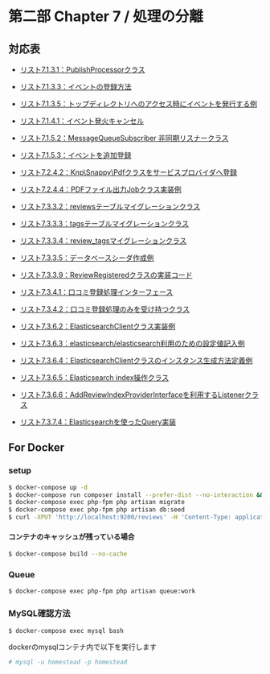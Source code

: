 # 第二部 Chapter 7 / 処理の分離
 
## 対応表
 
 - [リスト7.1.3.1：PublishProcessorクラス](app/Events/PublishProcessor.php)
 - [リスト7.1.3.3：イベントの登録方法](app/Providers/EventServiceProvider.php)
 - [リスト7.1.3.5：トップディレクトリへのアクセス時にイベントを発行する例](routes/web.php)
 - [リスト7.1.4.1：イベント発火キャンセル](app/Service/Order.php)
 - [リスト7.1.5.2：MessageQueueSubscriber 非同期リスナークラス](app/Listeners/MessageQueueSubscriber.php)
 - [リスト7.1.5.3：イベントを追加登録](app/Providers/EventServiceProvider.php)
 
 - [リスト7.2.4.2：Knp\Snappy\Pdfクラスをサービスプロバイダへ登録](app/Providers/AppServiceProvider.php)
 - [リスト7.2.4.4：PDFファイル出力Jobクラス実装例](app/Jobs/PdfGenerator.php)
 
 - [リスト7.3.3.2：reviewsテーブルマイグレーションクラス](database/migrations/2018_07_14_231646_create_reviews_table.php)
 - [リスト7.3.3.3：tagsテーブルマイグレーションクラス](database/migrations/2018_07_14_231651_create_tags_table.php)
 - [リスト7.3.3.4：review_tagsマイグレーションクラス](database/migrations/2018_07_14_235815_create_review_tags_table.php)
 - [リスト7.3.3.5：データベースシーダ作成例](database/seeds/DatabaseSeeder.php)
 - [リスト7.3.3.9：ReviewRegisteredクラスの実装コード](app/Events/ReviewRegistered.php)
 - [リスト7.3.4.1：口コミ登録処理インターフェース](app/DataProvider/RegisterReviewProviderInterface.php)
 - [リスト7.3.4.2：口コミ登録処理のみを受け持つクラス](app/DataProvider/Database/RegisterReviewDataProvider.php)
 - [リスト7.3.6.2：ElasticsearchClientクラス実装例](app/Foundation/ElasticsearchClient.php)
 - [リスト7.3.6.3：elasticsearch/elasticsearch利用のための設定値記入例](config/elasticsearch.php)
 - [リスト7.3.6.4：ElasticsearchClientクラスのインスタンス生成方法定義例](app/Providers/AppServiceProvider.php)
 - [リスト7.3.6.5：Elasticsearch index操作クラス](app/DataProvider/Elasticsearch/AddReviewIndexDataProvider.php)
 - [リスト7.3.6.6：AddReviewIndexProviderInterfaceを利用するListenerクラス](app/Listeners/ReviewIndexCreator.php)
 - [リスト7.3.7.4：Elasticsearchを使ったQuery実装](app/DataProvider/Elasticsearch/ReadReviewDataProvider.php)
 
## For Docker

### setup 

```bash
$ docker-compose up -d
$ docker-compose run composer install --prefer-dist --no-interaction && composer app-setup
$ docker-compose exec php-fpm php artisan migrate
$ docker-compose exec php-fpm php artisan db:seed
$ curl -XPUT 'http://localhost:9200/reviews' -H 'Content-Type: application/json' -d @schema/mapping.json
```

#### コンテナのキャッシュが残っている場合

```bash
$ docker-compose build --no-cache
```

### Queue

```bash
$ docker-compose exec php-fpm php artisan queue:work
```

### MySQL確認方法

```bash
$ docker-compose exec mysql bash
```

dockerのmysqlコンテナ内で以下を実行します

```bash
# mysql -u homestead -p homestead
```
